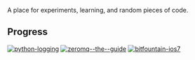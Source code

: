 A place for experiments, learning, and random pieces of code.

## Progress

[![python-logging](http://img.shields.io/badge/python--logging-0%25_(0/34)-red.svg?style=flat)](https://github.com/jasonkeene/playground/blob/master/python-logging/progress.md)
[![zeromq--the--guide](http://img.shields.io/badge/zeromq--the--guide-6%25_(13/277)-red.svg?style=flat)](https://github.com/jasonkeene/playground/blob/master/zeromq-the-guide/progress.md)
[![bitfountain-ios7](http://img.shields.io/badge/bitfountain--ios7-20%25_(106/541)-orange.svg?style=flat)](https://github.com/jasonkeene/playground/blob/master/bitfountain-ios7/progress.md)
